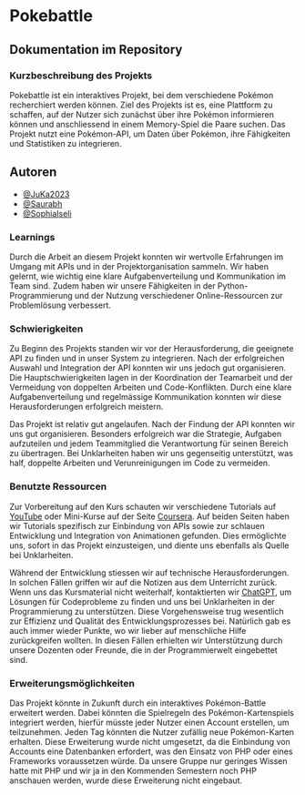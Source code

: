 # Pokebattle

## Dokumentation im Repository

### Kurzbeschreibung des Projekts
Pokebattle ist ein interaktives Projekt, bei dem verschiedene Pokémon recherchiert werden können. Ziel des Projekts ist es, eine Plattform zu schaffen, auf der Nutzer sich zunächst über ihre Pokémon informieren können und anschliessend in einem Memory-Spiel die Paare suchen. Das Projekt nutzt eine Pokémon-API, um Daten über Pokémon, ihre Fähigkeiten und Statistiken zu integrieren.

## Autoren

- [@JuKa2023](https://github.com/JuKa2023)
- [@Saurabh](https://github.com/sm-fhgr)
- [@SophiaIseli](https://github.com/SophiaIseli)

### Learnings
Durch die Arbeit an diesem Projekt konnten wir wertvolle Erfahrungen im Umgang mit APIs und in der Projektorganisation sammeln. Wir haben gelernt, wie wichtig eine klare Aufgabenverteilung und Kommunikation im Team sind. Zudem haben wir unsere Fähigkeiten in der Python-Programmierung und der Nutzung verschiedener Online-Ressourcen zur Problemlösung verbessert.

### Schwierigkeiten
Zu Beginn des Projekts standen wir vor der Herausforderung, die geeignete API zu finden und in unser System zu integrieren. Nach der erfolgreichen Auswahl und Integration der API konnten wir uns jedoch gut organisieren. Die Hauptschwierigkeiten lagen in der Koordination der Teamarbeit und der Vermeidung von doppelten Arbeiten und Code-Konflikten. Durch eine klare Aufgabenverteilung und regelmässige Kommunikation konnten wir diese Herausforderungen erfolgreich meistern.

Das Projekt ist relativ gut angelaufen. Nach der Findung der API konnten wir uns gut organisieren. Besonders erfolgreich war die Strategie, Aufgaben aufzuteilen und jedem Teammitglied die Verantwortung für seinen Bereich zu übertragen. Bei Unklarheiten haben wir uns gegenseitig unterstützt, was half, doppelte Arbeiten und Verunreinigungen im Code zu vermeiden.

### Benutzte Ressourcen
Zur Vorbereitung auf den Kurs schauten wir verschiedene Tutorials auf [YouTube](https://www.youtube.com/) oder Mini-Kurse auf der Seite [Coursera](https://www.coursera.org/). Auf beiden Seiten haben wir Tutorials spezifisch zur Einbindung von APIs sowie zur schlauen Entwicklung und Integration von Animationen gefunden. Dies ermöglichte uns, sofort in das Projekt einzusteigen, und diente uns ebenfalls als Quelle bei Unklarheiten.

Während der Entwicklung stiessen wir auf technische Herausforderungen. In solchen Fällen griffen wir auf die Notizen aus dem Unterricht zurück. Wenn uns das Kursmaterial nicht weiterhalf, kontaktierten wir [ChatGPT](https://chat.openai.com/c/0c86d02e-cf73-4878-8671-4585188888fa), um Lösungen für Codeprobleme zu finden und uns bei Unklarheiten in der Programmierung zu unterstützen. Diese Vorgehensweise trug wesentlich zur Effizienz und Qualität des Entwicklungsprozesses bei. Natürlich gab es auch immer wieder Punkte, wo wir lieber auf menschliche Hilfe zurückgreifen wollten. In diesen Fällen erhielten wir Unterstützung durch unsere Dozenten oder Freunde, die in der Programmierwelt eingebettet sind.

### Erweiterungsmöglichkeiten
Das Projekt könnte in Zukunft durch ein interaktives Pokémon-Battle erweitert werden. Dabei könnten die Spielregeln des Pokémon-Kartenspiels integriert werden, hierfür müsste jeder Nutzer einen Account erstellen, um teilzunehmen. Jeden Tag könnten die Nutzer zufällig neue Pokémon-Karten erhalten. Diese Erweiterung wurde nicht umgesetzt, da die Einbindung von Accounts eine Datenbanken erfordert, was den Einsatz von PHP oder eines Frameworks voraussetzen würde. Da unsere Gruppe nur geringes Wissen hatte mit PHP und wir ja in den Kommenden Semestern noch PHP anschauen werden, wurde diese Erweiterung nicht eingebaut.
